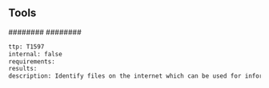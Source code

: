 

## Tools
########
########

```meta
ttp: T1597
internal: false
requirements: 
results: 
description: Identify files on the internet which can be used for information gathering and for metadata analysis
```